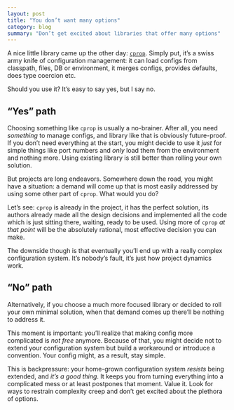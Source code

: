 ```yaml
---
layout: post
title: "You don’t want many options"
category: blog
summary: "Don’t get excited about libraries that offer many options"
---
```


A nice little library came up the other day: [`cprop`](https://github.com/tolitius/cprop). Simply put, it’s a swiss army knife of configuration management: it can load configs from classpath, files, DB or environment, it merges configs, provides defaults, does type coercion etc.

Should you use it? It’s easy to say yes, but I say no.

## “Yes” path

Choosing something like `cprop` is usually a no-brainer. After all, you need _something_ to manage configs, and library like that is obviously future-proof. If you don’t need everything at the start, you might decide to use it _just_ for simple things like port numbers and _only_ load them from the environment and nothing more. Using existing library is still better than rolling your own solution.

But projects are long endeavors. Somewhere down the road, you might have a situation: a demand will come up that is most easily addressed by using some other part of `cprop`. What would you do?

Let’s see: `cprop` is already in the project, it has the perfect solution, its authors already made all the design decisions and implemented all the code which is just sitting there, waiting, ready to be used. Using more of `cprop` _at that point_ will be the absolutely rational, most effective decision you can make.

The downside though is that eventually you’ll end up with a really complex configuration system. It’s nobody’s fault, it’s just how project dynamics work.

## “No” path

Alternatively, if you choose a much more focused library or decided to roll your own minimal solution, when that demand comes up there’ll be nothing to address it.

This moment is important: you’ll realize that making config more complicated is _not free_ anymore. Because of that, you might decide not to extend your configuration system but build a workaround or introduce a convention. Your config might, as a result, stay simple.

This is backpressure: your home-grown configuration system _resists_ being extended, and _it’s a good thing_. It keeps you from turning everything into a complicated mess or at least postpones that moment. Value it. Look for ways to restrain complexity creep and don’t get excited about the plethora of options.

